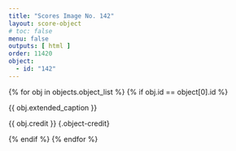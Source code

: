 ```yaml
---
title: "Scores Image No. 142"
layout: score-object
# toc: false
menu: false
outputs: [ html ]
order: 11420
object:
  - id: "142"
---
```


{% for obj in objects.object_list %}
{% if obj.id == object[0].id %}

{{ obj.extended_caption }}

{{ obj.credit }} {.object-credit}

{% endif %}
{% endfor %}
